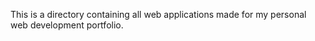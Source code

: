 This is a directory containing all web applications made for my personal web development portfolio.


